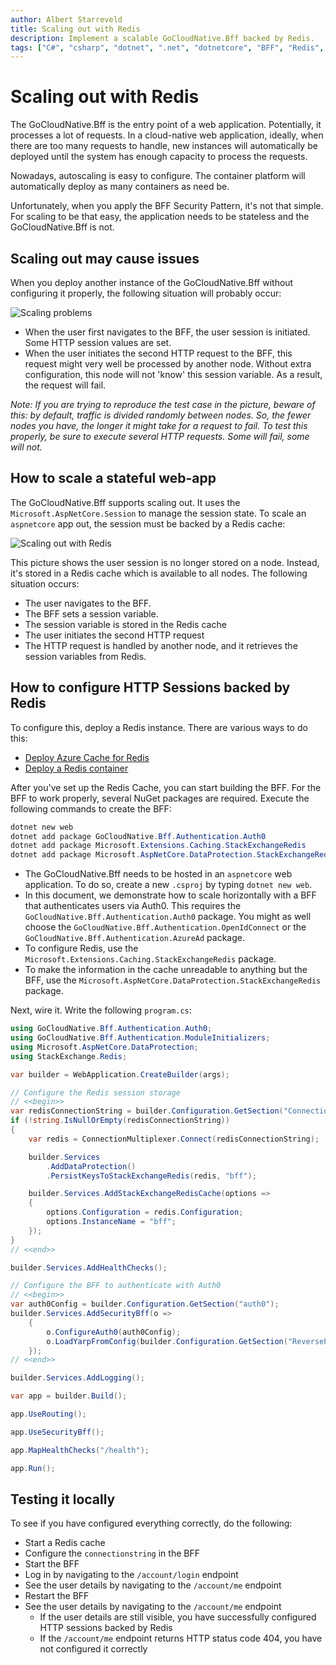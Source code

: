 ```yaml
---
author: Albert Starreveld
title: Scaling out with Redis
description: Implement a scalable GoCloudNative.Bff backed by Redis.
tags: ["C#", "csharp", "dotnet", ".net", "dotnetcore", "BFF", "Redis", "Azure", "Kubernetes", "microservices"]
---
```


# Scaling out with Redis

The GoCloudNative.Bff is the entry point of a web application. Potentially, it processes a lot of requests. In a cloud-native web application, ideally, when there are too many requests to handle, new instances will automatically be deployed until the system has enough capacity to process the requests.

Nowadays, autoscaling is easy to configure. The container platform will automatically deploy as many containers as need be.

Unfortunately, when you apply the BFF Security Pattern, it's not that simple. For scaling to be that easy, the application needs to be stateless and the GoCloudNative.Bff is not.

## Scaling out may cause issues

When you deploy another instance of the GoCloudNative.Bff without configuring it properly, the following situation will probably occur:

![Scaling problems](https://raw.githubusercontent.com/thecloudnativewebapp/GoCloudNative.Bff/main/docs/gocloudnative.org/content/Diagrams/scaling-problem.png)

* When the user first navigates to the BFF, the user session is initiated. Some HTTP session values are set.
* When the user initiates the second HTTP request to the BFF, this request might very well be processed by another node. Without extra configuration, this node will not 'know' this session variable. As a result, the request will fail.

_Note: If you are trying to reproduce the test case in the picture, beware of this: by default, traffic is divided randomly between nodes. So, the fewer nodes you have, the longer it might take for a request to fail. To test this properly, be sure to execute several HTTP requests. Some will fail, some will not._

## How to scale a stateful web-app

The GoCloudNative.Bff supports scaling out. It uses the `Microsoft.AspNetCore.Session` to manage the session state. To scale an `aspnetcore` app out, the session must be backed by a Redis cache:

![Scaling out with Redis](https://raw.githubusercontent.com/thecloudnativewebapp/GoCloudNative.Bff/main/docs/gocloudnative.org/content/Diagrams/sessions-backed-by-redis.png)

This picture shows the user session is no longer stored on a node. Instead, it's stored in a Redis cache which is available to all nodes. The following situation occurs:

* The user navigates to the BFF. 
* The BFF sets a session variable.
* The session variable is stored in the Redis cache
* The user initiates the second HTTP request
* The HTTP request is handled by another node, and it retrieves the session variables from Redis.

## How to configure HTTP Sessions backed by Redis

To configure this, deploy a Redis instance. There are various ways to do this:

* [Deploy Azure Cache for Redis](https://learn.microsoft.com/en-us/azure/azure-cache-for-redis/cache-configure)
* [Deploy a Redis container](https://collabnix.com/how-to-setup-and-run-redis-in-a-docker-container/)

After you've set up the Redis Cache, you can start building the BFF. For the BFF to work properly, several NuGet packages are required. Execute the following commands to create the BFF:

```powershell
dotnet new web
dotnet add package GoCloudNative.Bff.Authentication.Auth0
dotnet add package Microsoft.Extensions.Caching.StackExchangeRedis
dotnet add package Microsoft.AspNetCore.DataProtection.StackExchangeRedis
```

* The GoCloudNative.Bff needs to be hosted in an `aspnetcore` web application. To do so, create a new `.csproj` by typing `dotnet new web`.
* In this document, we demonstrate how to scale horizontally with a BFF that authenticates users via Auth0. This requires the `GoCloudNative.Bff.Authentication.Auth0` package. You might as well choose the `GoCloudNative.Bff.Authentication.OpenIdConnect` or the `GoCloudNative.Bff.Authentication.AzureAd` package.
* To configure Redis, use the `Microsoft.Extensions.Caching.StackExchangeRedis` package.
* To make the information in the cache unreadable to anything but the BFF, use the `Microsoft.AspNetCore.DataProtection.StackExchangeRedis` package.

Next, wire it. Write the following `program.cs`:

```csharp
using GoCloudNative.Bff.Authentication.Auth0;
using GoCloudNative.Bff.Authentication.ModuleInitializers;
using Microsoft.AspNetCore.DataProtection;
using StackExchange.Redis;

var builder = WebApplication.CreateBuilder(args);

// Configure the Redis session storage
// <<begin>>
var redisConnectionString = builder.Configuration.GetSection("ConnectionStrings:Redis").Get<string>();
if (!string.IsNullOrEmpty(redisConnectionString))
{
    var redis = ConnectionMultiplexer.Connect(redisConnectionString);

    builder.Services
        .AddDataProtection()
        .PersistKeysToStackExchangeRedis(redis, "bff");

    builder.Services.AddStackExchangeRedisCache(options =>
    {
        options.Configuration = redis.Configuration;
        options.InstanceName = "bff";
    });
}
// <<end>>

builder.Services.AddHealthChecks();

// Configure the BFF to authenticate with Auth0
// <<begin>>
var auth0Config = builder.Configuration.GetSection("auth0");
builder.Services.AddSecurityBff(o =>
    {
        o.ConfigureAuth0(auth0Config);
        o.LoadYarpFromConfig(builder.Configuration.GetSection("ReverseProxy"));
    });
// <<end>>

builder.Services.AddLogging();

var app = builder.Build();

app.UseRouting();

app.UseSecurityBff();

app.MapHealthChecks("/health");

app.Run();
```

## Testing it locally
To see if you have configured everything correctly, do the following:

* Start a Redis cache
* Configure the `connectionstring` in the BFF
* Start the BFF
* Log in by navigating to the `/account/login` endpoint
* See the user details by navigating to the `/account/me` endpoint
* Restart the BFF
* See the user details by navigating to the `/account/me` endpoint
    * If the user details are still visible, you have successfully configured HTTP sessions backed by Redis
    * If the `/account/me` endpoint returns HTTP status code 404, you have not configured it correctly